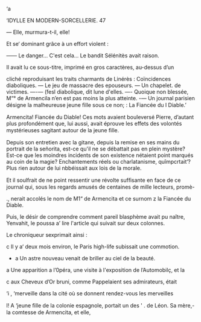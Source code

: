  

‘a

‘IDYLLE EN MODERN-SORCELLERIE. 47

— Elle, murmura-t-il, elle!

Et se‘ dominant grâce à un effort violent :

—— Le danger... C'est cela... Le bandit Sélénitès avait raison.

Il avait lu ce sous-titre, imprimé en gros caractères, au-dessus d’un

cliché reproduisant les traits charmants de Linérès :
Coïncidences diaboliques. — Le jeu de massacre des epouseurs. —
Un chapelet. de victimes. —-— (fesl diabolique, dit lune d'elles.
—- Quoique non blessée, M“° de Armencila n’en est
pas moins la plus atteinte. -— Un journal
parisien désigne la malheureuse
jeune ﬁlle sous ce non; :
La Fiancée du l
Diable.’

Armencita! Fiancée du Diable! Ces mots avaient bouleversé Pierre,
d’autant plus profondément que, lui aussi, avait éprouve les effets des
volontés mystérieuses sagitant autour de la jeune ﬁlle.

Depuis son entretien avec la gitane, depuis la remise en ses mains du
portrait de la señorita, est-ce qu'il ne se débattait pas en plein mystère?
Est-ce que les moindres incidents de son existence nétaient point marqués
au coin de la magie? Enchantements réels ou charlatanisme, quîmpcrtait‘?
Plus rien autour de lui nbbéissait aux lois de la morale.

Et il soulfrait de ne point ressentir une révolte sufﬁsante en face de ce
journal qui, sous les regards amusés de centaines de mille lecteurs, promè-

., nerait accolés le nom de M1“ de Armencita et ce surnom z la Fiancée du Diable.

Puis, le désir de comprendre comment pareil blasphème avait pu naître,
Yenvahit, le poussa a’ lire l'article qui suivait sur deux colonnes.

Le chroniqueur sexprimait ainsi :

c Il y a‘ deux mois environ, le Paris high-life subissait une commotion.

 - a Un astre nouveau venait de briller au ciel de la beauté.

a Une apparition a l’0péra, une visite à l'exposition de l’Automobilç, et la

c  aux Cheveux d’Or bruni, comme Pappelaient ses admirateurs, était

‘i  , ‘merveille dans la cité où se donnent rendez-vous les merveilles

 

 l!  A   ‘jeune ﬁlle de la colonie espagnole, portait un des
' .    de Léon. Sa mère,-la comtesse de Armencita, et elle,

   
 

   

 

